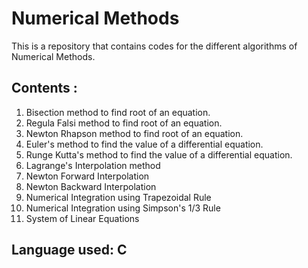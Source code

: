 # Numerical Methods

This is a repository that contains codes for the different algorithms of Numerical Methods.

## Contents :
  1. Bisection method to find root of an equation.
  2. Regula Falsi method to find root of an equation.
  3. Newton Rhapson method to find root of an equation. 
  4. Euler's method to find the value of a differential equation.
  5. Runge Kutta's method to find the value of a differential equation.
  6. Lagrange's Interpolation method
  7. Newton Forward Interpolation
  8. Newton Backward Interpolation
  9. Numerical Integration using Trapezoidal Rule
  10. Numerical Integration using Simpson's 1/3 Rule
  11. System of Linear Equations
  
## Language used: C
